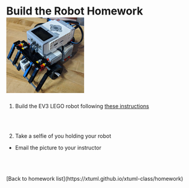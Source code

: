 # Build the Robot Homework  ![sumo robot](../img/sumo_robot.jpg)

1. Build the EV3 LEGO robot following [these instructions](https://xtuml.github.io/sumo/)

<br/>
<br/>

2. Take a selfie of you holding your robot
  * Email the picture to your instructor
 

<br/>
<br/>
<br/>
[Back to homework list](https://xtuml.github.io/xtuml-class/homework)  
